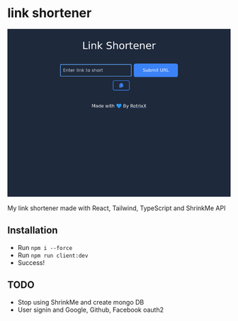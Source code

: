 # link shortener

![Preview](https://github.com/RotrixLOL/link-shortener/blob/main/screenshot.png)

My link shortener made with React, Tailwind, TypeScript and ShrinkMe API

## Installation

- Run `npm i --force`
- Run `npm run client:dev`
- Success!

## TODO

- Stop using ShrinkMe and create mongo DB
- User signin and Google, Github, Facebook oauth2
